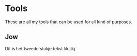 # Tools
These are all my tools that can be used for all kind of purposes.
## Jow
Dit is het tweede stukje tekst
kkjjlkj

